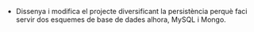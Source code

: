 - Dissenya i modifica el projecte diversificant la persistència perquè faci servir dos esquemes de base de dades alhora, MySQL i Mongo.
